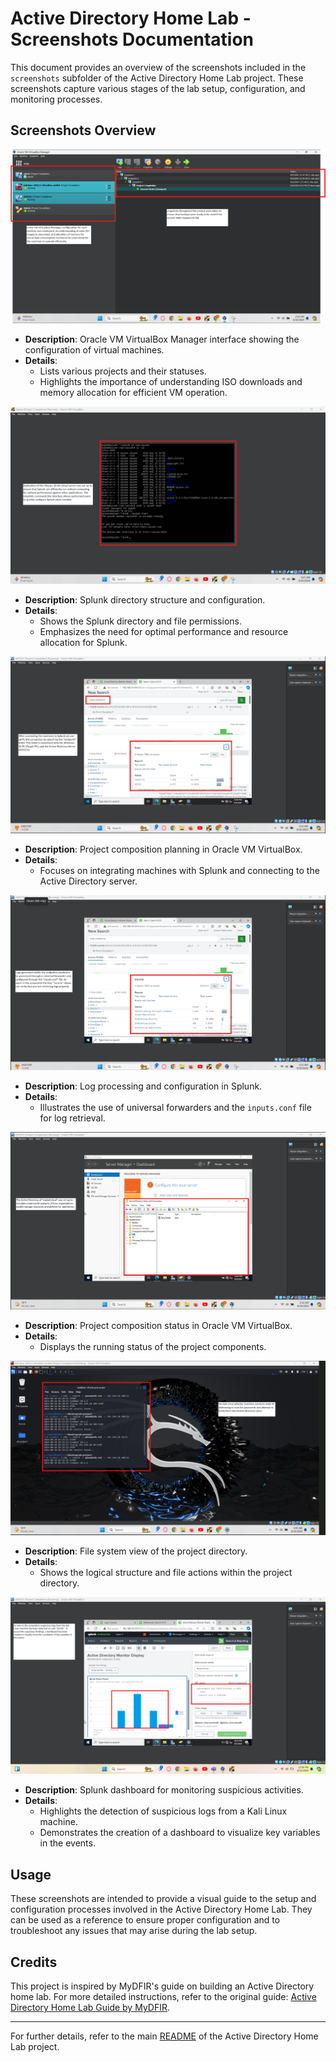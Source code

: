 # Active Directory Home Lab - Screenshots Documentation

This document provides an overview of the screenshots included in the `screenshots` subfolder of the Active Directory Home Lab project. These screenshots capture various stages of the lab setup, configuration, and monitoring processes.

## Screenshots Overview

![Screenshot 1](./holder/ad_ss1.png)
- **Description**: Oracle VM VirtualBox Manager interface showing the configuration of virtual machines.
- **Details**: 
  - Lists various projects and their statuses.
  - Highlights the importance of understanding ISO downloads and memory allocation for efficient VM operation.

![Screenshot 2](./holder/ad_ss2.png)
- **Description**: Splunk directory structure and configuration.
- **Details**: 
  - Shows the Splunk directory and file permissions.
  - Emphasizes the need for optimal performance and resource allocation for Splunk.

![Screenshot 3](./holder/ad_ss3.png)
- **Description**: Project composition planning in Oracle VM VirtualBox.
- **Details**: 
  - Focuses on integrating machines with Splunk and connecting to the Active Directory server.

![Screenshot 4](./holder/ad_ss4.png)
- **Description**: Log processing and configuration in Splunk.
- **Details**: 
  - Illustrates the use of universal forwarders and the `inputs.conf` file for log retrieval.

![Screenshot 5](./holder/ad_ss5.png)
- **Description**: Project composition status in Oracle VM VirtualBox.
- **Details**: 
  - Displays the running status of the project components.

![Screenshot 6](./holder/ad_ss6.png)
- **Description**: File system view of the project directory.
- **Details**: 
  - Shows the logical structure and file actions within the project directory.

![Screenshot 7](./holder/ad_ss7.png)
- **Description**: Splunk dashboard for monitoring suspicious activities.
- **Details**: 
  - Highlights the detection of suspicious logs from a Kali Linux machine.
  - Demonstrates the creation of a dashboard to visualize key variables in the events.

## Usage

These screenshots are intended to provide a visual guide to the setup and configuration processes involved in the Active Directory Home Lab. They can be used as a reference to ensure proper configuration and to troubleshoot any issues that may arise during the lab setup.

## Credits

This project is inspired by MyDFIR's guide on building an Active Directory home lab. For more detailed instructions, refer to the original guide: [Active Directory Home Lab Guide by MyDFIR](https://example.com).

---

For further details, refer to the main [README](./README.md) of the Active Directory Home Lab project.
